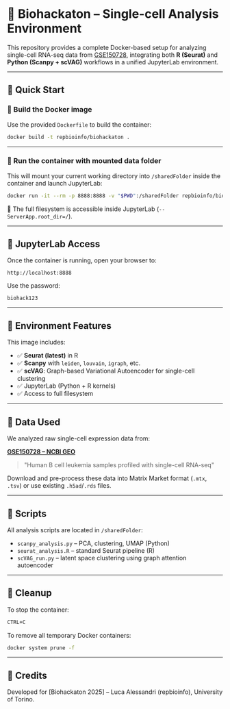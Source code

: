 # 🧬 Biohackaton – Single-cell Analysis Environment

This repository provides a complete Docker-based setup for analyzing single-cell RNA-seq data from [GSE150728](https://www.ncbi.nlm.nih.gov/geo/query/acc.cgi?acc=GSE150728), integrating both **R (Seurat)** and **Python (Scanpy + scVAG)** workflows in a unified JupyterLab environment.

---

## 🚀 Quick Start

### 🧱 Build the Docker image

Use the provided `Dockerfile` to build the container:

```bash
docker build -t repbioinfo/biohackaton .
```

---

### 🧪 Run the container with mounted data folder

This will mount your current working directory into `/sharedFolder` inside the container and launch JupyterLab:

```bash
docker run -it --rm -p 8888:8888 -v "$PWD":/sharedFolder repbioinfo/biohackaton
```

📂 The full filesystem is accessible inside JupyterLab (`--ServerApp.root_dir=/`).

---

## 🔐 JupyterLab Access

Once the container is running, open your browser to:

```
http://localhost:8888
```

Use the password:  
```plaintext
biohack123
```

---

## 🧰 Environment Features

This image includes:

- ✅ **Seurat (latest)** in R
- ✅ **Scanpy** with `leiden`, `louvain`, `igraph`, etc.
- ✅ **scVAG**: Graph-based Variational Autoencoder for single-cell clustering
- ✅ JupyterLab (Python + R kernels)
- ✅ Access to full filesystem

---

## 📁 Data Used

We analyzed raw single-cell expression data from:

**[GSE150728 – NCBI GEO](https://www.ncbi.nlm.nih.gov/geo/query/acc.cgi?acc=GSE150728)**  
> "Human B cell leukemia samples profiled with single-cell RNA-seq"

Download and pre-process these data into Matrix Market format (`.mtx`, `.tsv`) or use existing `.h5ad`/`.rds` files.

---

## 🧪 Scripts

All analysis scripts are located in `/sharedFolder`:

- `scanpy_analysis.py` – PCA, clustering, UMAP (Python)
- `seurat_analysis.R` – standard Seurat pipeline (R)
- `scVAG_run.py` – latent space clustering using graph attention autoencoder

---

## 🧼 Cleanup

To stop the container:

```bash
CTRL+C
```

To remove all temporary Docker containers:

```bash
docker system prune -f
```

---

## 🧠 Credits

Developed for [Biohackaton 2025] – Luca Alessandri (repbioinfo), University of Torino.
